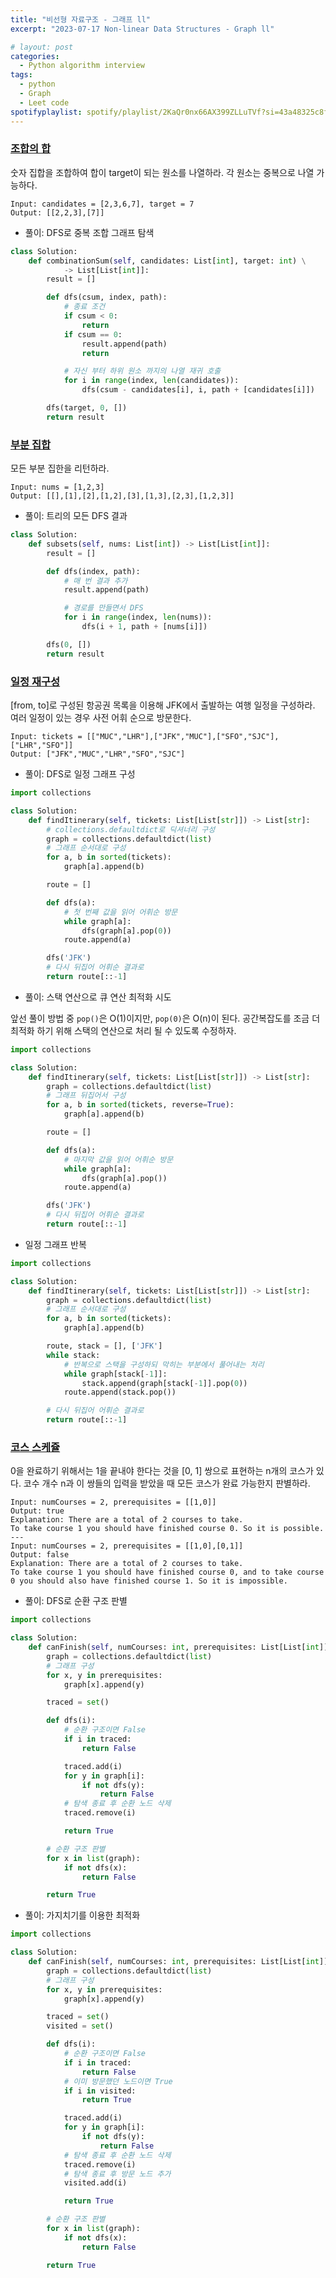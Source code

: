 ```yaml
---
title: "비선형 자료구조 - 그래프 ll"
excerpt: "2023-07-17 Non-linear Data Structures - Graph ll"

# layout: post
categories:
  - Python algorithm interview
tags:
  - python
  - Graph
  - Leet code
spotifyplaylist: spotify/playlist/2KaQr0nx66AX399ZLLuTVf?si=43a48325c8fc4b16
---
```

### [조합의 합](https://leetcode.com/problems/combination-sum/description/)

숫자 집합을 조합하여 합이 target이 되는 원소를 나열하라. 각 원소는 중복으로 나열 가능하다.

```
Input: candidates = [2,3,6,7], target = 7
Output: [[2,2,3],[7]]
```

- 풀이: DFS로 중복 조합 그래프 탐색

```python
class Solution:
    def combinationSum(self, candidates: List[int], target: int) \
            -> List[List[int]]:
        result = []

        def dfs(csum, index, path):
            # 종료 조건
            if csum < 0:
                return
            if csum == 0:
                result.append(path)
                return

            # 자신 부터 하위 원소 까지의 나열 재귀 호출
            for i in range(index, len(candidates)):
                dfs(csum - candidates[i], i, path + [candidates[i]])

        dfs(target, 0, [])
        return result
```

### [부분 집합](https://leetcode.com/problems/subsets/)

모든 부분 집한을 리턴하라.

```
Input: nums = [1,2,3]
Output: [[],[1],[2],[1,2],[3],[1,3],[2,3],[1,2,3]]
```

- 풀이: 트리의 모든 DFS 결과

```python
class Solution:
    def subsets(self, nums: List[int]) -> List[List[int]]:
        result = []

        def dfs(index, path):
            # 매 번 결과 추가
            result.append(path)

            # 경로를 만들면서 DFS
            for i in range(index, len(nums)):
                dfs(i + 1, path + [nums[i]])

        dfs(0, [])
        return result
```

### [일정 재구성](https://leetcode.com/problems/reconstruct-itinerary/)

[from, to]로 구성된 항공권 목록을 이용해 JFK에서 출발하는 여행 일정을 구성하라. 여러 일정이 있는 경우 사전 어휘 순으로 방문한다.

```
Input: tickets = [["MUC","LHR"],["JFK","MUC"],["SFO","SJC"],["LHR","SFO"]]
Output: ["JFK","MUC","LHR","SFO","SJC"]
```

- 풀이: DFS로 일정 그래프 구성

```python
import collections

class Solution:
    def findItinerary(self, tickets: List[List[str]]) -> List[str]:
        # collections.defaultdict로 딕셔너리 구성
        graph = collections.defaultdict(list)
        # 그래프 순서대로 구성
        for a, b in sorted(tickets):
            graph[a].append(b)

        route = []

        def dfs(a):
            # 첫 번째 값을 읽어 어휘순 방문
            while graph[a]:
                dfs(graph[a].pop(0))
            route.append(a)

        dfs('JFK')
        # 다시 뒤집어 어휘순 결과로
        return route[::-1]
```

- 풀이: 스택 연산으로 큐 연산 최적화 시도

앞선 풀이 방법 중 `pop()`은 O(1)이지만, `pop(0)`은 O(n)이 된다. 공간복잡도를 조금 더 최적화 하기 위해 스택의 연산으로 처리 될 수 있도록 수정하자.

```python
import collections

class Solution:
    def findItinerary(self, tickets: List[List[str]]) -> List[str]:
        graph = collections.defaultdict(list)
        # 그래프 뒤집어서 구성
        for a, b in sorted(tickets, reverse=True):
            graph[a].append(b)

        route = []

        def dfs(a):
            # 마지막 값을 읽어 어휘순 방문
            while graph[a]:
                dfs(graph[a].pop())
            route.append(a)

        dfs('JFK')
        # 다시 뒤집어 어휘순 결과로
        return route[::-1]
```

- 일정 그래프 반복

```python
import collections

class Solution:
    def findItinerary(self, tickets: List[List[str]]) -> List[str]:
        graph = collections.defaultdict(list)
        # 그래프 순서대로 구성
        for a, b in sorted(tickets):
            graph[a].append(b)

        route, stack = [], ['JFK']
        while stack:
            # 반복으로 스택을 구성하되 막히는 부분에서 풀어내는 처리
            while graph[stack[-1]]:
                stack.append(graph[stack[-1]].pop(0))
            route.append(stack.pop())

        # 다시 뒤집어 어휘순 결과로
        return route[::-1]
```

### [코스 스케쥴](https://leetcode.com/problems/course-schedule/)

0을 완료하기 위해서는 1을 끝내야 한다는 것을 [0, 1] 쌍으로 표현하는 n개의 코스가 있다. 코수 개수 n과 이 쌍들의 입력을 받았을 때 모든 코스가 완료 가능한지 판별하라.

```
Input: numCourses = 2, prerequisites = [[1,0]]
Output: true
Explanation: There are a total of 2 courses to take.
To take course 1 you should have finished course 0. So it is possible.
---
Input: numCourses = 2, prerequisites = [[1,0],[0,1]]
Output: false
Explanation: There are a total of 2 courses to take. 
To take course 1 you should have finished course 0, and to take course 0 you should also have finished course 1. So it is impossible.
```

- 풀이: DFS로 순환 구조 판별

```python
import collections

class Solution:
    def canFinish(self, numCourses: int, prerequisites: List[List[int]]) -> bool:
        graph = collections.defaultdict(list)
        # 그래프 구성
        for x, y in prerequisites:
            graph[x].append(y)

        traced = set()

        def dfs(i):
            # 순환 구조이면 False
            if i in traced:
                return False

            traced.add(i)
            for y in graph[i]:
                if not dfs(y):
                    return False
            # 탐색 종료 후 순환 노드 삭제
            traced.remove(i)

            return True

        # 순환 구조 판별
        for x in list(graph):
            if not dfs(x):
                return False

        return True
```

- 풀이: 가지치기를 이용한 최적화

```python
import collections

class Solution:
    def canFinish(self, numCourses: int, prerequisites: List[List[int]]) -> bool:
        graph = collections.defaultdict(list)
        # 그래프 구성
        for x, y in prerequisites:
            graph[x].append(y)

        traced = set()
        visited = set()

        def dfs(i):
            # 순환 구조이면 False
            if i in traced:
                return False
            # 이미 방문했던 노드이면 True
            if i in visited:
                return True

            traced.add(i)
            for y in graph[i]:
                if not dfs(y):
                    return False
            # 탐색 종료 후 순환 노드 삭제
            traced.remove(i)
            # 탐색 종료 후 방문 노드 추가
            visited.add(i)

            return True

        # 순환 구조 판별
        for x in list(graph):
            if not dfs(x):
                return False

        return True
```